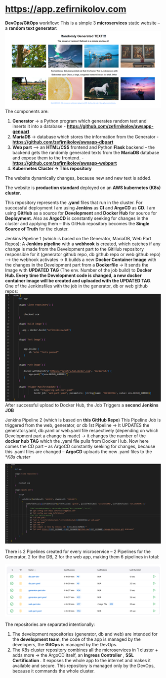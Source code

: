 # https://app.zefirnikolov.com

**DevOps/GitOps** workflow:
This is a simple 3 **microservices** static website – a **random text generator**:
![app](app.png)
The components are: 
1. **Generator** -> a Python program which generates random text and inserts it into a database - **https://github.com/zefirnikolov/awsapp-genpart**
2. **MariaDB** -> database which stores the information from the Generator - **https://github.com/zefirnikolov/awsapp-dbpart** 
3. **Web part** –> an **HTML/CSS** frontend and Python **Flask** backend – the backend gets the randomly generated texts from the **MariaDB** database and expose them to the frontend. - **https://github.com/zefirnikolov/awsapp-webpart**
4. **Kubernetes Cluster -> This repository**

The website dynamically changes, because new and new text is added.

The website is **production standard** deployed on an **AWS kubernetes (K8s) cluster**. 

This repository represents the **.yaml** files that run in the cluster. For successful deployment I am using **Jenkins** as **CI** and **ArgoCD** as **CD**. I am using **GitHub** as a source for **Development** and **Docker Hub** for source for **Deployment**. Also as **ArgoCD** is constantly seeking for changes in the cluster and applying them – this GitHub repository becomes the **Single Source of Truth** for the cluster.

Jenkins Pipeline 1 (which is based on the Generator, MariaDB, Web Part Repos):
A **Jenkins pipeline** with a **webhook** is created, which catches if any change is made from the Development part to the GitHub repository responsible for it (generator github repo, db github repo or web github repo) –> the webhook activates -> It builds a new **Docker Container Image** with the changes in the Development part from a **Dockerfile** -> It sends the Image with **UPDATED TAG** (The env. Number of the job build) to **Docker Hub. Every time the Development code is changed, a new docker container image will be created and uploaded with the UPDATED TAG**. 
One of the Jenkinsfiles with the job in the generator, db or web github repos:
![jenkinsfileone](jenkinsfileone.png)
After successful upload to Docker Hub, the Job Triggers a **second Jenkins JOB**

Jenkins Pipeline 2 (which is based on **this GitHub Repo**)
This Pipeline Job is triggered from the web, generator, or db 1st Pipeline -> It UPDATES the generator.yaml, db.yaml or web.yaml file respectively  (depending on which Development part a change is made) -> it changes the number of the **docker hub TAG** which the .yaml file pulls from Docker Hub.  Now here comes the CD part – as ArgoCD constantly seeking for changes, because this .yaml files are changed – **ArgoCD** uploads the new .yaml files to the **K8s cluster*

![jenkinsfiletwo](jenkinsfiletwo.png)

There is 2 Pipelines created for every microservice – 2 Pipelines for the Generator, 2 for the DB, 2 for the web app, making them 6 pipelines in total:

![jobs](jobs.png)

The repositories are separated intentionally:

1. The development repositories (generator, db and web) are intended for the **development team**, the code of the app is managed by the developers, the **GitOps** is managed by the DevOps. 
2. The K8s cluster repository combines all the microservices in 1 cluster + adds more   -> the ArgoCD itself, an **Ingress Controller** , **SSL Certification** . It exposes the whole app to the internet and makes it available and secure. This repository is managed only by the DevOps, because it commands the whole cluster. 
